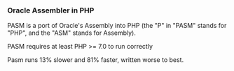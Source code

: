 ### Oracle Assembler in PHP

PASM is a port of Oracle's Assembly into PHP (the "P" in "PASM" stands for "PHP", and the "ASM" stands for Assembly).

PASM requires at least PHP >= 7.0 to run correctly

Pasm runs 13% slower and 81% faster, written worse to best.

